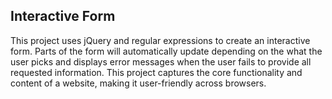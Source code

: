## Interactive Form

This project uses jQuery and regular expressions to create an interactive form. Parts of the form will automatically update depending on the what the user picks and displays error messages when the user fails to provide all requested information. This project captures the core functionality and content of a website, making it user-friendly across browsers.
